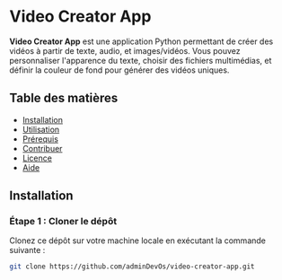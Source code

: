 # Video Creator App

**Video Creator App** est une application Python permettant de créer des vidéos à partir de texte, audio, et images/vidéos. Vous pouvez personnaliser l'apparence du texte, choisir des fichiers multimédias, et définir la couleur de fond pour générer des vidéos uniques.

## Table des matières

- [Installation](#installation)
- [Utilisation](#utilisation)
- [Prérequis](#prérequis)
- [Contribuer](#contribuer)
- [Licence](#licence)
- [Aide](#aide)

## Installation

### Étape 1 : Cloner le dépôt

Clonez ce dépôt sur votre machine locale en exécutant la commande suivante :

```bash
git clone https://github.com/adminDevOs/video-creator-app.git
